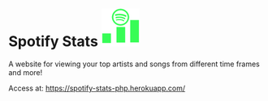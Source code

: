 # Spotify Stats ![](img/spotSmall.png)

A website for viewing your top artists and songs from different time frames and more!

Access at: https://spotify-stats-php.herokuapp.com/

